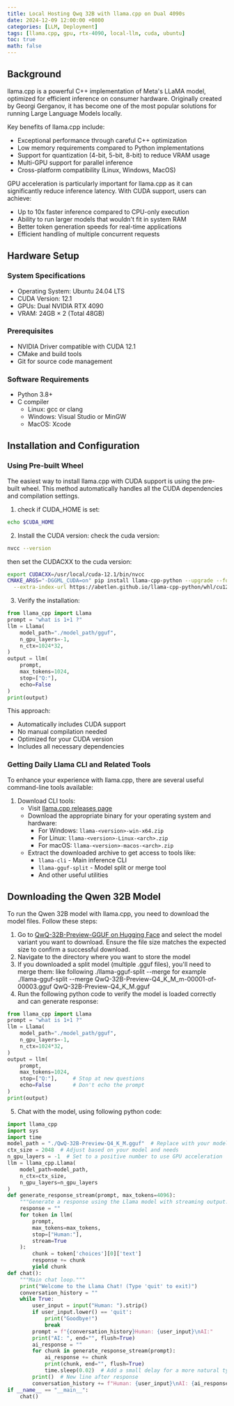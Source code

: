 ```yaml
---
title: Local Hosting Qwq 32B with llama.cpp on Dual 4090s
date: 2024-12-09 12:00:00 +0800
categories: [LLM, Deployment]
tags: [llama.cpp, gpu, rtx-4090, local-llm, cuda, ubuntu]
toc: true
math: false
---
```


## Background

llama.cpp is a powerful C++ implementation of Meta's LLaMA model, optimized for efficient inference on consumer hardware. Originally created by Georgi Gerganov, it has become one of the most popular solutions for running Large Language Models locally.

Key benefits of llama.cpp include:
- Exceptional performance through careful C++ optimization
- Low memory requirements compared to Python implementations
- Support for quantization (4-bit, 5-bit, 8-bit) to reduce VRAM usage
- Multi-GPU support for parallel inference
- Cross-platform compatibility (Linux, Windows, MacOS)

GPU acceleration is particularly important for llama.cpp as it can significantly reduce inference latency. With CUDA support, users can achieve:
- Up to 10x faster inference compared to CPU-only execution
- Ability to run larger models that wouldn't fit in system RAM
- Better token generation speeds for real-time applications
- Efficient handling of multiple concurrent requests

## Hardware Setup

### System Specifications
- Operating System: Ubuntu 24.04 LTS
- CUDA Version: 12.1
- GPUs: Dual NVIDIA RTX 4090
- VRAM: 24GB × 2 (Total 48GB)

### Prerequisites
- NVIDIA Driver compatible with CUDA 12.1
- CMake and build tools
- Git for source code management

### Software Requirements
- Python 3.8+
- C compiler
  - Linux: gcc or clang
  - Windows: Visual Studio or MinGW
  - MacOS: Xcode



## Installation and Configuration

### Using Pre-built Wheel

The easiest way to install llama.cpp with CUDA support is using the pre-built wheel. This method automatically handles all the CUDA dependencies and compilation settings.

1. check if CUDA_HOME is set:
```bash
echo $CUDA_HOME
```
2. Install the CUDA version:
check the cuda version:
```bash
nvcc --version
```
then set the CUDACXX to the cuda version:
```bash
export CUDACXX=/usr/local/cuda-12.1/bin/nvcc
CMAKE_ARGS="-DGGML_CUDA=on" pip install llama-cpp-python --upgrade --force-reinstall --no-cache-dir\
  --extra-index-url https://abetlen.github.io/llama-cpp-python/whl/cu121
```

3. Verify the installation:

```python
from llama_cpp import Llama
prompt = "what is 1+1 ?"
llm = Llama(
    model_path="./model_path/gguf",
    n_gpu_layers=-1,  
    n_ctx=1024*32,    
)
output = llm(
    prompt,           
    max_tokens=1024,  
    stop=["Q:"],     
    echo=False 
)
print(output)
```

This approach:
- Automatically includes CUDA support
- No manual compilation needed
- Optimized for your CUDA version
- Includes all necessary dependencies

### Getting Daily Llama CLI and Related Tools

To enhance your experience with llama.cpp, there are several useful command-line tools available:

1. Download CLI tools:
   - Visit [llama.cpp releases page](https://github.com/ggerganov/llama.cpp/releases)
   - Download the appropriate binary for your operating system and hardware:
     - For Windows: `llama-<version>-win-x64.zip`
     - For Linux: `llama-<version>-Linux-<arch>.zip` 
     - For macOS: `llama-<version>-macos-<arch>.zip`
   - Extract the downloaded archive to get access to tools like:
     - `llama-cli` - Main inference CLI
     - `llama-gguf-split` - Model split or merge tool
     - And other useful utilities


## Downloading the Qwen 32B Model

To run the Qwen 32B model with llama.cpp, you need to download the model files. Follow these steps:

1. Go to [QwQ-32B-Preview-GGUF on Hugging Face](https://huggingface.co/bartowski/QwQ-32B-Preview-GGUF) and select the model variant you want to download.
Ensure the file size matches the expected size to confirm a successful download.
2. Navigate to the directory where you want to store the model
3. If you downloaded a split model (multiple .gguf files), you'll need to merge them:
 like following
  ./llama-gguf-split --merge <first-split-file-path> <merged-file-path>
  for example 
  ./llama-gguf-split --merge QwQ-32B-Preview-Q4_K_M_m-00001-of-00003.gguf QwQ-32B-Preview-Q4_K_M.gguf
4. Run the following python code to verify the model is loaded correctly and can generate response:
```python
from llama_cpp import Llama
prompt = "what is 1+1 ?"
llm = Llama(
    model_path="./model_path/gguf",
    n_gpu_layers=-1,  
    n_ctx=1024*32,    
)
output = llm(
    prompt,           
    max_tokens=1024,  
    stop=["Q:"],     # Stop at new questions
    echo=False       # Don't echo the prompt
)
print(output)
```
5. Chat with the model, using following python code:
```python
import llama_cpp
import sys
import time
model_path = "./QwQ-32B-Preview-Q4_K_M.gguf"  # Replace with your model path
ctx_size = 2048  # Adjust based on your model and needs
n_gpu_layers = -1  # Set to a positive number to use GPU acceleration
llm = llama_cpp.Llama(
    model_path=model_path,
    n_ctx=ctx_size,
    n_gpu_layers=n_gpu_layers
)
def generate_response_stream(prompt, max_tokens=4096):
    """Generate a response using the Llama model with streaming output."""
    response = ""
    for token in llm(
        prompt,
        max_tokens=max_tokens,
        stop=["Human:"],
        stream=True
    ):
        chunk = token['choices'][0]['text']
        response += chunk
        yield chunk
def chat():
    """Main chat loop."""
    print("Welcome to the Llama Chat! (Type 'quit' to exit)")
    conversation_history = ""
    while True:
        user_input = input("Human: ").strip()
        if user_input.lower() == 'quit':
            print("Goodbye!")
            break
        prompt = f"{conversation_history}Human: {user_input}\nAI:"
        print("AI: ", end="", flush=True)
        ai_response = ""
        for chunk in generate_response_stream(prompt):
            ai_response += chunk
            print(chunk, end="", flush=True)
            time.sleep(0.02)  # Add a small delay for a more natural typing effect
        print()  # New line after response
        conversation_history += f"Human: {user_input}\nAI: {ai_response}\n"
if __name__ == "__main__":
    chat()
```
